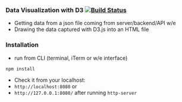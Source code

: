 ### Data Visualization with D3 [![Build Status](https://travis-ci.org/xexiu/Visualization_Data_D3.svg?branch=master)](https://travis-ci.org/xexiu/Visualization_Data_D3)

- Getting data from a json file coming from server/backend/API w/e
- Drawing the data captured with D3.js into an HTML file

### Installation
- run from CLI (terminal, iTerm or w/e interface)
```sh
npm install
```
- Check it from your localhost:
- `http://localhost:8080` or
- `http://127.0.0.1:8080/` after running `http-server`
